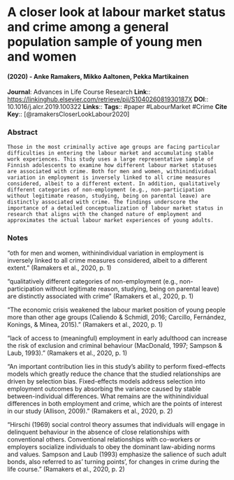 # A closer look at labour market status and crime among a general population sample of young men and women
#### (2020) - Anke Ramakers, Mikko Aaltonen, Pekka Martikainen
**Journal**: Advances in Life Course Research
**Link**:: https://linkinghub.elsevier.com/retrieve/pii/S104026081930187X
**DOI**:: 10.1016/j.alcr.2019.100322
**Links**:: 
**Tags**:: #paper #LabourMarket #Crime 
**Cite Key**:: [@ramakersCloserLookLabour2020]

### Abstract

```
Those in the most criminally active age groups are facing particular difficulties in entering the labour market and accumulating stable work experiences. This study uses a large representative sample of Finnish adolescents to examine how different labour market statuses are associated with crime. Both for men and women, withinindividual variation in employment is inversely linked to all crime measures considered, albeit to a different extent. In addition, qualitatively different categories of non-employment (e.g., non-participation without legitimate reason, studying, being on parental leave) are distinctly associated with crime. The findings underscore the importance of a detailed conceptualization of labour market status in research that aligns with the changed nature of employment and approximates the actual labour market experiences of young adults.
```

### Notes

“oth for men and women, withinindividual variation in employment is inversely linked to all crime measures considered, albeit to a different extent.” (Ramakers et al., 2020, p. 1)

“qualitatively different categories of non-employment (e.g., non-participation without legitimate reason, studying, being on parental leave) are distinctly associated with crime” (Ramakers et al., 2020, p. 1)

“The economic crisis weakened the labour market position of young people more than other age groups (Caliendo & Schmidl, 2016; Carcillo, Fernández, Konings, & Minea, 2015).” (Ramakers et al., 2020, p. 1)

“lack of access to (meaningful) employment in early adulthood can increase the risk of exclusion and criminal behaviour (MacDonald, 1997; Sampson & Laub, 1993).” (Ramakers et al., 2020, p. 1)

“An important contribution lies in this study’s ability to perform fixed-effects models which greatly reduce the chance that the studied relationships are driven by selection bias. Fixed-effects models address selection into employment outcomes by absorbing the variance caused by stable between-individual differences. What remains are the withinindividual differences in both employment and crime, which are the points of interest in our study (Allison, 2009).” (Ramakers et al., 2020, p. 2)

“Hirschi (1969) social control theory assumes that individuals will engage in delinquent behaviour in the absence of close relationships with conventional others. Conventional relationships with co-workers or employers socialize individuals to obey the dominant law-abiding norms and values. Sampson and Laub (1993) emphasize the salience of such adult bonds, also referred to as’ turning points’, for changes in crime during the life course.” (Ramakers et al., 2020, p. 2)